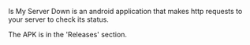 Is My Server Down is an android application that makes http requests to your server to check its status.

The APK is in the 'Releases' section.
